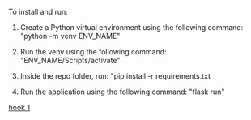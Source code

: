 To install and run:

1) Create a Python virtual environment using the following command:
    "python -m venv ENV_NAME"
2) Run the venv using the following command:
    "ENV_NAME/Scripts/activate"
       
3) Inside the repo folder, run:
    "pip install -r requirements.txt

4) Run the application using the following command:
    "flask run"



<a href="http://6f08-39-40-132-58.in.ngrok.io/generic-webhook-trigger/invoke?token=1234">hook 1</a>
